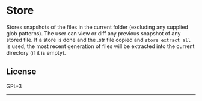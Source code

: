 # Store

Stores snapshots of the files in the current folder (excluding any supplied
glob patterns). The user can view or diff any previous snapshot of any
stored file. If a store is done and the .str file copied and `store extract
all` is used, the most recent generation of files will be extracted into the
current directory (if it is empty).

## License

GPL-3


---
